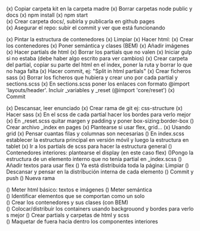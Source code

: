 (x) Copiar carpeta kit en la carpeta madre
(x) Borrar carpetas node public y docs
(x) npm install
(x) npm start
(x) Crear carpeta docs/, subirla y publicarla en github pages
(x) Asegurar el repo: subir el commit y ver que está funcionando

(x) Pintar la estructura de contenedores
(x) Limpiar
(x) Hacer html:
(x) Crear los contenedores
(x) Poner semántica y clases (BEM)
(x) Añadir imágenes
(x) Hacer partials de html
(x) Borrar los partials que no valen
(x) Iniciar gulp si no estaba (debe haber algo escrito para ver cambios)
(x) Crear carpeta del partial, copiar su parte del html en el index, poner la ruta y borrar lo que no haga falta
(x) Hacer commit, ej: "Split in html partials"
(x) Crear ficheros sass
(x) Borrar los ficheros que hubiera y crear uno por cada partial y sections.scss
(x) En sections.scss poner los enlaces con formato @import 'layouts/header'. Incluir \_variables y \_reset (@import 'core/reset')
(x) Commit

(x) Descansar, leer enunciado
(x) Crear rama de git ej: css-structure
(x) Hacer sass
(x) En el scss de cada partial hacer los bordes para verlo mejor
(x) En \_reset.scss quitar margen y padding y poner box-sizing:border-box
() Crear archivo \_index en pages
(x) Plantearse si usar flex, grid...
(x) Usando grid
(x) Pensar cuantas filas y columnas son necesarias
() En index.scss establecer la estructura principal en versión móvil y luego la estructura en tablet
(x) Ir a los partials de scss para hacer la estructura general
() Contenedores interiores: plantearse el display (en este caso flex)
()Pongo la estructura de un elemento interno que no tenía partial en \_index.scss
() Añadir textos para usar flex
() Ya está distribuida toda la página: Limpiar
() Descansar y pensar en la distribución interna de cada elemento
() Commit y push
() Nueva rama

() Meter html básico: textos e imágenes
() Meter semántica
() Identificar elementos que se comportan como un solo
() Crear los contenedores y sus clases (con BEM)
() Colocar/distribuir los containers usando backgrouond y bordes para verlos mejor
() Crear partials y carpetas de html y scss 
() Maquetar de fuera hacia dentro los componentes interiores
